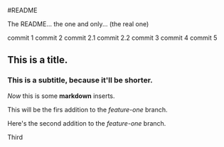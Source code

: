 #README

The README... the one and only...
(the real one)

commit 1
commit 2
commit 2.1
commit 2.2
commit 3
commit 4
commit 5

## This is a title.
### This is a subtitle, because it'll be shorter.

_Now_ this is some **markdown** inserts.

This will be the firs addition to the _feature-one_ branch.

Here's the second addition to the _feature-one_ branch.

Third

